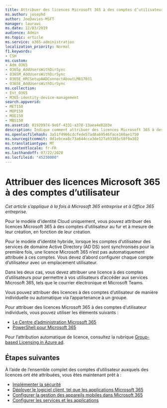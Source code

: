 ```yaml
---
title: Attribuer des licences Microsoft 365 à des comptes d’utilisateur
ms.author: josephd
author: JoeDavies-MSFT
manager: laurawi
ms.date: 12/03/2019
audience: Admin
ms.topic: article
ms.service: o365-administration
localization_priority: Normal
f1.keywords:
- CSH
ms.custom:
- Adm_O365
- O365p_AddUsersWithDirSync
- O365M_AddUsersWithDirSync
- O365E_HRCSetupAADConnectAboutLM617031
- O365E_AddUsersWithDirSync
ms.collection:
- Ent_O365
- M365-identity-device-management
search.appverid:
- MET150
- MOP150
- MOE150
- MBS150
ms.assetid: 01920974-9e6f-4331-a370-13aea4e82b3e
description: Indique comment attribuer des licences Microsoft 365 à des comptes d’utilisateur, individuellement ou en fonction de l’appartenance au groupe.
ms.openlocfilehash: 3a51f4966cdcfede57ad8a69546face160ae1750
ms.sourcegitcommit: 0d1ebcea8c73a644cca3de127a93385c58f9a302
ms.translationtype: MT
ms.contentlocale: fr-FR
ms.lasthandoff: 07/22/2020
ms.locfileid: "45230000"
---
```

# <a name="assign-microsoft-365-licenses-to-user-accounts"></a>Attribuer des licences Microsoft 365 à des comptes d’utilisateur

*Cet article s’applique à la fois à Microsoft 365 entreprise et à Office 365 entreprise.*

Pour le modèle d’identité Cloud uniquement, vous pouvez attribuer des licences Microsoft 365 à des comptes d’utilisateur au fur et à mesure de leur création, en fonction de leur création.

Pour le modèle d’identité hybride, lorsque les comptes d’utilisateur des services de domaine Active Directory (AD DS) sont synchronisés pour la première fois, une licence Microsoft 365 n’est pas automatiquement attribuée à ces comptes. Vous devez d’abord configurer chaque compte d’utilisateur avec un emplacement utilisateur.

Dans les deux cas, vous devez attribuer une licence à des comptes d’utilisateurs pour permettre à vos utilisateurs d’accéder aux services Microsoft 365, tels que le courrier électronique et Microsoft Teams.

Vous pouvez attribuer des licences à des comptes d’utilisateur de manière individuelle ou automatique via l’appartenance à un groupe.

Pour attribuer des licences Microsoft 365 à des comptes d’utilisateur individuels, vous pouvez utiliser les éléments suivants :

- [Le Centre d’administration Microsoft 365](https://docs.microsoft.com/microsoft-365/admin/manage/assign-licenses-to-users)
- [PowerShell pour Microsoft 365](https://docs.microsoft.com/office365/enterprise/powershell/assign-licenses-to-user-accounts-with-office-365-powershell)

Pour l’attribution automatique de licence, consultez la rubrique [Group-based Licensing in Azure ad](https://docs.microsoft.com/azure/active-directory/fundamentals/active-directory-licensing-whatis-azure-portal).

## <a name="next-steps"></a>Étapes suivantes

À l’aide de l’ensemble complet des comptes d’utilisateur auxquels des licences ont été attribuées, vous êtes maintenant prêt à :

- [Implémenter la sécurité](https://docs.microsoft.com/microsoft-365/security/office-365-security/security-roadmap)
- [Déployer le logiciel client, tel que les applications Microsoft 365](https://docs.microsoft.com/DeployOffice/deployment-guide-microsoft-365-apps)
- [Configurer la gestion des appareils mobiles dans Microsoft 365](https://support.office.com/article/set-up-mobile-device-management-mdm-in-office-365-dd892318-bc44-4eb1-af00-9db5430be3cd)
- [Configurer les services et les applications](configure-services-and-applications.md)
